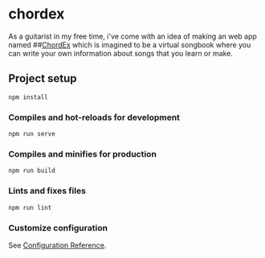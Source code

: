 # chordex
As a guitarist in my free time, i've come with an idea of making an web app named ##[ChordEx](https://chordex.net/) which is imagined to be a virtual songbook where you can write your own information about songs that you learn or make.

## Project setup
```
npm install
```

### Compiles and hot-reloads for development
```
npm run serve
```

### Compiles and minifies for production
```
npm run build
```

### Lints and fixes files
```
npm run lint
```

### Customize configuration
See [Configuration Reference](https://cli.vuejs.org/config/).
